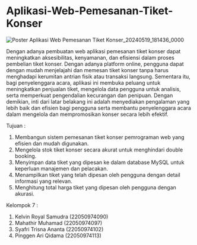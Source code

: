# Aplikasi-Web-Pemesanan-Tiket-Konser
![Poster Aplikasi Web Pemesanan Tiket Konser_20240519_181436_0000](https://github.com/KelvinRs23/Aplikasi-Web-Pemesanan-Tiket-Konser/assets/71810640/c1a19912-7e96-4811-982a-c139dd333002)

Dengan adanya pembuatan web aplikasi pemesanan tiket konser dapat meningkatkan aksesibilitas, kenyamanan, dan efisiensi dalam proses pembelian tiket konser. Dengan adanya platform online, pengguna dapat dengan mudah menjelajahi dan memesan tiket konser tanpa harus menghadapi kerumitan antrian fisik atau transaksi langsung. Sementara itu, bagi penyelenggara acara, aplikasi ini membuka peluang untuk meningkatkan penjualan tiket, mengelola data pengguna untuk analisis, serta memperkuat pengendalian kecurangan dan penipuan. Dengan demikian, inti dari latar belakang ini adalah menyediakan pengalaman yang lebih baik dan efisien bagi pengguna serta membantu penyelenggara acara dalam mengelola dan mempromosikan konser secara lebih efektif.

Tujuan : 
1.	Membangun sistem pemesanan tiket konser pemrograman web yang efisien dan mudah digunakan.
2.	Mengelola stok tiket konser secara akurat untuk menghindari double booking.
3.	Menyimpan data tiket yang dipesan ke dalam database MySQL untuk keperluan manajemen dan pelacakan.
4.	Menampilkan tiket yang telah dipesan oleh pengguna dengan detail informasi yang relevan.
5.	Menghitung total harga tiket yang dipesan oleh pengguna dengan akurasi.

Kelompok 7 :
1) Kelvin Royal Samudra (22050974090) 
2) Mahathir Muhamad (22050974097) 
3) Syafri Trisna Ananta (22050974102) 
4) Pinggen Ari Qidama (22050974113)
